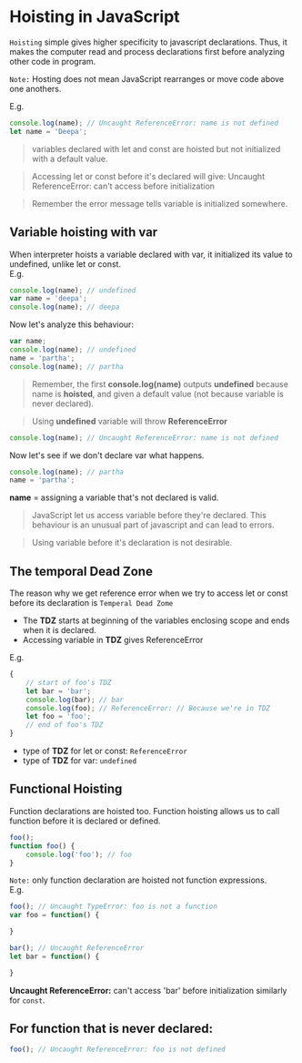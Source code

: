 # Hoisting in JavaScript

`Hoisting` simple gives higher specificity to javascript declarations. Thus, it makes the computer read and process declarations first before analyzing other code in program.

`Note:` Hosting does not mean JavaScript rearranges or move code above one anothers. <br>

E.g.

```JavaScript
console.log(name); // Uncaught ReferenceError: name is not defined
let name = 'Deepa'; 
```

> variables declared with let and const are hoisted but not initialized with a default value.

> Accessing let or const before it's declared will give: Uncaught ReferenceError: can't access before initialization <br>

> Remember the error message tells variable is initialized somewhere.

## Variable hoisting with var

When interpreter hoists a variable declared with var, it initialized its value to undefined, unlike let or const. <br>
E.g.

```JavaScript
console.log(name); // undefined
var name = 'deepa';
console.log(name); // deepa
```

Now let's analyze this behaviour:

```JavaScript
var name;
console.log(name); // undefined
name = 'partha';
console.log(name); // partha
```

> Remember, the first __console.log(name)__ outputs __undefined__ because name is __hoisted__, and given a default value (not because variable is never declared). <br>

> Using __undefined__ variable will throw __ReferenceError__

```JavaScript
console.log(name); // Uncaught ReferenceError: name is not defined
```

Now let's see if we don't declare var what happens.

```JavaScript
console.log(name); // partha
name = 'partha';
```
__name__ = assigning a variable that's not declared is valid. <br>

> JavaScript let us access variable before they're declared. This behaviour is an unusual part of javascript and can lead to errors. <br>

> Using variable before it's declaration is not desirable.

## The temporal Dead Zone

The reason why we get reference error when we try to access let or const before its declaration is `Temperal Dead Zome` <br>

* The __TDZ__ starts at beginning of the variables enclosing scope and ends when it is declared. <br>
* Accessing variable in __TDZ__ gives ReferenceError <br>
  
E.g.

```JavaScript
{
    // start of foo's TDZ
    let bar = 'bar';
    console.log(bar); // bar
    console.log(foo); // ReferenceError: // Because we're in TDZ
    let foo = 'foo';
    // end of foo's TDZ
}
```

* type of __TDZ__ for let or const: `ReferenceError`
* type of __TDZ__ for var: `undefined`

## Functional Hoisting

Function declarations are hoisted too. Function hoisting allows us to call function before it is declared or defined.

```JavaScript
foo(); 
function foo() {
    console.log('foo'); // foo
}
```

`Note:` only function declaration are hoisted not function expressions. <br>
E.g.

```JavaScript
foo(); // Uncaught TypeError: foo is not a function
var foo = function() {

}

bar(); // Uncaught ReferenceError
let bar = function() {

}
```
__Uncaught ReferenceError:__ can't access 'bar' before initialization similarly for `const`.

## For function that is never declared:

```JavaScript
foo(); // Uncaught ReferenceError: foo is not defined
```

